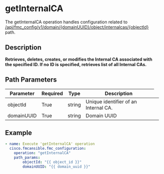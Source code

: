 # getInternalCA

The getInternalCA operation handles configuration related to [/api/fmc_config/v1/domain/{domainUUID}/object/internalcas/{objectId}](/paths//api/fmc_config/v1/domain/{domain_uuid}/object/internalcas/{object_id}.md) path.&nbsp;
## Description
**Retrieves, deletes, creates, or modifies the Internal CA associated with the specified ID. If no ID is specified, retrieves list of all Internal CAs.**

## Path Parameters
| Parameter | Required | Type | Description |
| --------- | -------- | ---- | ----------- |
| objectId | True | string <td colspan=3> Unique identifier of an Internal CA. |
| domainUUID | True | string <td colspan=3> Domain UUID |

## Example
```yaml
- name: Execute 'getInternalCA' operation
  cisco.fmcansible.fmc_configuration:
    operation: "getInternalCA"
    path_params:
        objectId: "{{ object_id }}"
        domainUUID: "{{ domain_uuid }}"

```